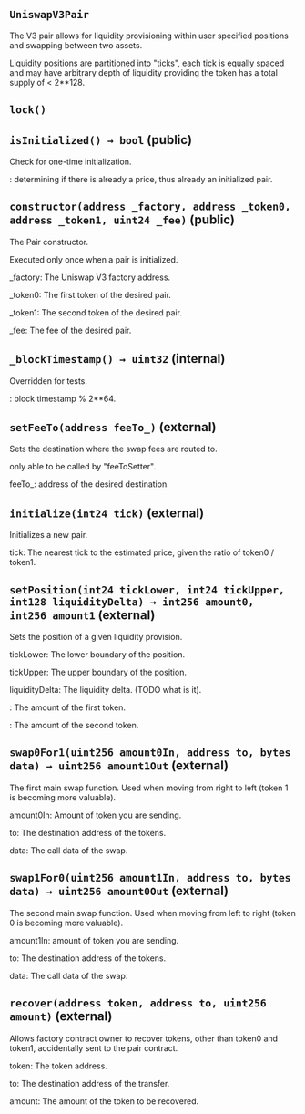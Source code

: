 ## `UniswapV3Pair`

The V3 pair allows for liquidity provisioning within user specified positions and swapping between two assets.


Liquidity positions are partitioned into "ticks", each tick is equally spaced and may have arbitrary depth of liquidity providing the token has a total supply of < 2**128.

## `lock()`






## `isInitialized() → bool` (public)

Check for one-time initialization.





: determining if there is already a price, thus already an initialized pair.

## `constructor(address _factory, address _token0, address _token1, uint24 _fee)` (public)

The Pair constructor.


Executed only once when a pair is initialized.


_factory: The Uniswap V3 factory address.

_token0: The first token of the desired pair.

_token1: The second token of the desired pair.

_fee: The fee of the desired pair.


## `_blockTimestamp() → uint32` (internal)

Overridden for tests.





: block timestamp % 2**64.

## `setFeeTo(address feeTo_)` (external)

Sets the destination where the swap fees are routed to.


only able to be called by "feeToSetter".

feeTo_: address of the desired destination.



## `initialize(int24 tick)` (external)

Initializes a new pair.




tick: The nearest tick to the estimated price, given the ratio of token0 / token1.


## `setPosition(int24 tickLower, int24 tickUpper, int128 liquidityDelta) → int256 amount0, int256 amount1` (external)

Sets the position of a given liquidity provision.




tickLower: The lower boundary of the position.

tickUpper: The upper boundary of the position.

liquidityDelta: The liquidity delta. (TODO what is it).


: The amount of the first token.

: The amount of the second token.

## `swap0For1(uint256 amount0In, address to, bytes data) → uint256 amount1Out` (external)

The first main swap function.
Used when moving from right to left (token 1 is becoming more valuable).




amount0In: Amount of token you are sending.

to: The destination address of the tokens.

data: The call data of the swap.


## `swap1For0(uint256 amount1In, address to, bytes data) → uint256 amount0Out` (external)

The second main swap function.
Used when moving from left to right (token 0 is becoming more valuable).




amount1In: amount of token you are sending.

to: The destination address of the tokens.

data: The call data of the swap.


## `recover(address token, address to, uint256 amount)` (external)

Allows factory contract owner to recover tokens, other than token0 and token1, accidentally sent to the pair contract.




token: The token address.

to: The destination address of the transfer.

amount: The amount of the token to be recovered.



